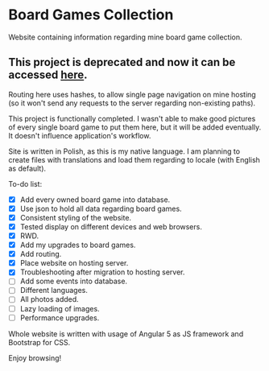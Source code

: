 # Board Games Collection

Website containing information regarding mine board game collection. 

## This project is deprecated and now it can be accessed [here].

Routing here uses hashes, to allow single page navigation on mine hosting (so it won't send any requests to the server regarding non-existing paths).

This project is functionally completed. I wasn't able to make good pictures of every single board game to put them here, but it will be added eventually. It doesn't influence application's workflow.

Site is written in Polish, as this is my native language. I am planning to create files with translations and load them regarding to locale (with English as default).

To-do list:
- [x] Add every owned board game into database.
- [x] Use json to hold all data regarding board games.
- [x] Consistent styling of the website.
- [x] Tested display on different devices and web browsers.
- [x] RWD.
- [x] Add my upgrades to board games.
- [x] Add routing.
- [x] Place website on hosting server.
- [x] Troubleshooting after migration to hosting server.
- [ ] Add some events into database.
- [ ] Different languages.
- [ ] All photos added.
- [ ] Lazy loading of images.
- [ ] Performance upgrades.

Whole website is written with usage of Angular 5 as JS framework and Bootstrap for CSS.

Enjoy browsing!

<!-- My Referrences -->
[here]: http://projects.bborawski.pl/angular-board-games
